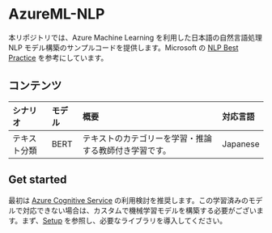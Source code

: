 # AzureML-NLP

本リポジトリでは、Azure Machine Learning を利用した日本語の自然言語処理 NLP モデル構築のサンプルコードを提供します。Microsoft の [NLP Best Practice](https://github.com/microsoft/nlp-recipes) を参考にしています。

## コンテンツ

|   シナリオ    |  モデル |  概要 |  対応言語  |
|:-------------|:--------|:-------|:-----------|
|  テキスト分類   |  BERT | テキストのカテゴリーを学習・推論する教師付き学習です。 |Japanese|

## Get started

最初は [Azure Cognitive Service](https://azure.microsoft.com/ja-jp/services/cognitive-services/) の利用検討を推奨します。この学習済みのモデルで対応できない場合は、カスタムで機械学習モデルを構築する必要がございます。まず、[Setup](SETUP.md) を参照し、必要なライブラリを導入してください。